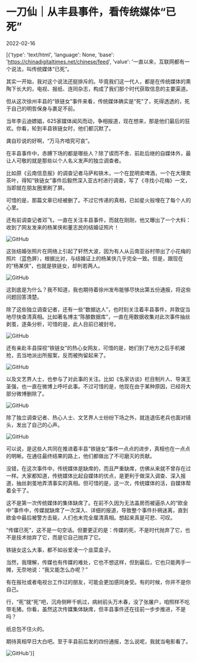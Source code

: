 # 一刀仙｜从丰县事件，看传统媒体“已死”

2022-02-16

[{'type': 'text/html', 'language': None, 'base': 'https://chinadigitaltimes.net/chinese/feed', 'value': '一直以来，互联网都有一个说法，叫传统媒体“已死”。

其实一开始，我对这个说法还挺排斥的。毕竟我们这一代人，都是在传统媒体的熏陶下长大的，电视、报纸、连同杂志，构成了我们那个时代获取信息的主要渠道。

但从这次徐州丰县的“铁链女”事件来看，传统媒体确实是“死”了，死得透透的，死于自己的明哲保身与裹足不前。

当年李云迪嫖娼，625家媒体闻风而动，争相报道，现在想来，那是他们最后的狂欢。你看，轮到丰县铁链女时，他们都沉默了。

龚自珍说的好啊，“万马齐喑究可哀”。

在丰县事件中，赤膊下场的都是哪些人？除了锲而不舍、前赴后继的自媒体外，最让人可敬的就是那些以个人名义发声的独立调查者。

比如原《云南信息报》的调查记者马萨和铁木，一个在昆明卖啤酒，一个在大理卖茶叶，得知“铁链女”事件后毅然深入亚古村进行调查，写了《寻找小花梅》一文，当即就在朋友圈里刷了屏。

可惜的是，那篇文章已经被删了。不过它传递的真相，已如星火般埋在了每个人的心里。

还有前调查记者邓飞，一直在关注丰县事件，而就在刚刚，他又曝出了一个大料：收到了网友发来的杨某侠和董志民的结婚证照片！

![GitHub](https://chinadigitaltimes.net/chinese/files/2022/02/image-1645021911944.png)

这张结婚张照片在网络上引起了轩然大波，因为有人从云南亚谷村带出了小花梅的照片（蓝色屏），根据比对，与结婚证上的杨某侠几乎完全一致。但是，跟现在的“杨某侠”，也就是铁链女，却判若两人。

![GitHub](https://chinadigitaltimes.net/chinese/files/2022/02/image-1645021921559.png)

这到底是为什么？我不知道，我也期待着徐州发布能够尽快出第五份通报，将这些问题回答清楚。

除了这些独立调查记者，还有一些“数据达人”，也时刻关注着丰县事件，并敦促当地尽快查清真相。比如著名博主“陈酿数据库”，一直在用数据收集对此次事件抽丝剥茧，逐条分析，可惜的是，此人目前已被封号。

![GitHub](https://chinadigitaltimes.net/chinese/files/2022/02/image-1645021956559.png)

还有亲赴丰县探视“铁链女”的热心女网友，可惜的是，她们到了地方之后手机被抢，去当地派出所报案，反而被拘留起来了。

![GitHub](https://chinadigitaltimes.net/chinese/files/2022/02/image-1645021977421.png)

以及文艺界人士，也参与了对此事的关注。比如《名家访谈》栏目制片人、导演王圣强，也一直在微博上呼吁此事。不过可惜的是，他现在由于某种原因，已经将大部分微博删除了。

![GitHub](https://chinadigitaltimes.net/chinese/files/2022/02/image-1645021994741.png)

除了独立调查记者、热心人士、文艺界人士纷纷下场之外，就连退伍老兵也面对镜头，发出了自己的心声。

![GitHub](https://chinadigitaltimes.net/chinese/files/2022/02/image-1645022015029.png)

可以说，是这些人共同在推进着丰县“铁链女”事件一点点的进步，真相也在一点点的明晰。在通往最终结果的路上，他们都做出了不可磨灭的贡献。

没错，在这次事件中，传统媒体是缺席的，而且严重缺席，仿佛从来就不曾存在过一样。大家都知道，传统媒体比起自媒体的优点，是更利于做深入调查、深入报道，抽丝剥茧地弄清事实的真相。但可惜的是，这一次，传统媒体的活，自媒体帮着全干了。

这不是第一次传统媒体的集体缺席了。在前不久因为无法盖房而被逼杀人的“欧金中”事件中，传媒就缺席了一次深入、详细的报道，导致整个事件扑朔迷离，直到欧金中最后被警方击毙，人们也未完全厘清真相。想起来真是可悲、可叹。

“传媒已死”，这不是一句空话。但要更正的是：传媒的死，不是时代抛弃了它，也不是技术抛弃了它，而是它自己抛弃了它。

铁链女这么大事，都不如谷爱凌一个韭菜盒子。

当然，我理解，传媒也有传媒的难处，它也不想这样，但到最后，它也只能两手一摊，无奈地说：“我又能怎么办呢？”

有在报社或者电视台工作过的朋友，可能会更加感同身受。有的时候，你并不是你自己。

行，“死”就“死”吧，沉舟侧畔千帆过，病树前头万木春，没了张屠户，咱照样不吃带毛猪。你看，虽然这次传媒集体缺席，但丰县事件还在往前一步步推进，不是吗？

纸总包不住火的。

期待真相早日大白吧。至于丰县前后发的四份通报，怎么说呢，我就当电影看了。

![GitHub](https://chinadigitaltimes.net/chinese/files/2022/02/image-1645022039799.png)'}]